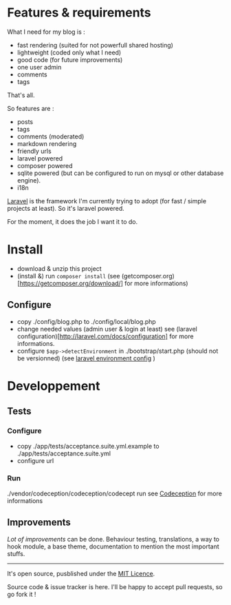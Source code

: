 # Features & requirements

What I need for my blog is :

- fast rendering (suited for not powerfull shared hosting)
- lightweight (coded only what I need)
- good code (for future improvements)
- one user admin
- comments
- tags

That's all.

So features are :

- posts
- tags
- comments (moderated)
- markdown rendering
- friendly urls
- laravel powered
- composer powered
- sqlite powered (but can be configured to run on mysql or other database engine).
- i18n

[Laravel](http://laravel.com/ "Laravel framework website") is the framework I'm currently trying to adopt (for fast / simple projects at least). So it's laravel powered.

For the moment, it does the job I want it to do.

# Install

- download & unzip this project
- (install &) run `composer install` (see (getcomposer.org)[https://getcomposer.org/download/] for more informations)

## Configure

- copy ./config/blog.php to ./config/local/blog.php
- change needed values (admin user & login at least)
see (laravel configuration)[http://laravel.com/docs/configuration] for more informations.
- configure `$app->detectEnvironment` in ./bootstrap/start.php (should not be versionned) (see [laravel environment config](http://laravel.com/docs/configuration#environment-configuration) )

# Developpement

## Tests

### Configure

- copy ./app/tests/acceptance.suite.yml.example to ./app/tests/acceptance.suite.yml
- configure url

### Run

./vendor/codeception/codeception/codecept run
see [Codeception](http://codeception.com/docs/modules/Laravel4) for more informations

## Improvements

*Lot of improvements* can be done.
Behaviour testing, translations, a way to hook module, a base theme, documentation to mention the most important stuffs.

----

It's open source, pusblished under the [MIT Licence](http://choosealicense.com/licenses/mit/).

Source code & issue tracker is here. I'll be happy to accept pull requests, so go fork it !

